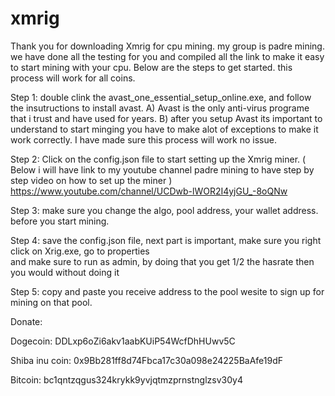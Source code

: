 # xmrig
Thank you for downloading Xmrig for cpu mining. my group is padre mining. we have done all the testing for you and compiled all the link to make it
easy to start mining with your cpu. Below are the steps to get started. this process will work for all coins.

Step 1: double clink the avast_one_essential_setup_online.exe, and follow the insutructions to install avast.
       A) Avast is the only anti-virus programe that i trust and have used for years.
       B) after you setup Avast its important to understand to start minging you have to make
          alot of exceptions to make it work correctly. I have made sure this process will work no issue.
          
Step 2: Click on the config.json file to start setting up the Xmrig miner. 
        ( Below i will have link to my youtube channel padre mining to have step by step video on how to set up the miner )
                          https://www.youtube.com/channel/UCDwb-lWOR2I4yjGU_-8oQNw
        
Step 3:  make sure you change the algo, pool address, your wallet address. before you start mining.

Step 4: save the config.json file, next part is important, make sure you right click on Xrig.exe, go to properties  
       and make sure to run as admin, by doing that you get 1/2 the hasrate then you would without doing it
       
Step 5: copy and paste you receive address to the pool wesite to sign up for mining on that pool.

Donate: 
    
  Dogecoin: DDLxp6oZi6akv1aabKUiP54WcfDhHUwv5C
    
  Shiba inu coin: 0x9Bb281ff8d74Fbca17c30a098e24225BaAfe19dF
    
  Bitcoin: bc1qntzqgus324krykk9yvjqtmzprnstnglzsv30y4
